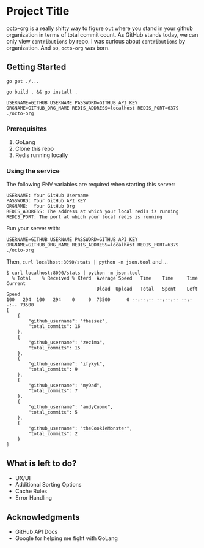 # Project Title

octo-org is a really shitty way to figure out where you stand in your github organization in terms of total commit count. As GitHub stands today, we can only view `contributions` by repo. I was curious about `contributions` by organization. And so, `octo-org` was born.

## Getting Started

```
go get ./...
```

```
go build . && go install .
```

```
USERNAME=GITHUB_USERNAME PASSWORD=GITHUB_API_KEY ORGNAME=GITHUB_ORG_NAME REDIS_ADDRESS=localhost REDIS_PORT=6379 ./octo-org 
```

### Prerequisites
1. GoLang
2. Clone this repo
3. Redis running locally

### Using the service

The following ENV variables are required when starting this server:
```
USERNAME: Your GitHub Username
PASSWORD: Your GitHub API KEY
ORGNAME:  Your GitHub Org
REDIS_ADDRESS: The address at which your local redis is running
REDIS_PORT: The port at which your local redis is running
```

Run your server with:
```
USERNAME=GITHUB_USERNAME PASSWORD=GITHUB_API_KEY ORGNAME=GITHUB_ORG_NAME REDIS_ADDRESS=localhost REDIS_PORT=6379 ./octo-org
```

Then, `curl localhost:8090/stats | python -m json.tool` and ...

```
$ curl localhost:8090/stats | python -m json.tool
  % Total    % Received % Xferd  Average Speed   Time    Time     Time  Current
                                 Dload  Upload   Total   Spent    Left  Speed
100   294  100   294    0     0  73500      0 --:--:-- --:--:-- --:--:-- 73500
[
    {
        "github_username": "fbessez",
        "total_commits": 16
    },
    {
        "github_username": "zezima",
        "total_commits": 15
    },
    {
        "github_username": "ifykyk",
        "total_commits": 9
    },
    {
        "github_username": "myDad",
        "total_commits": 7
    },
    {
        "github_username": "andyCuomo",
        "total_commits": 5
    },
    {
        "github_username": "theCookieMonster",
        "total_commits": 2
    }
]
```

## What is left to do?

- UX/UI
- Additional Sorting Options
- Cache Rules
- Error Handling

## Acknowledgments

* GitHub API Docs
* Google for helping me fight with GoLang
